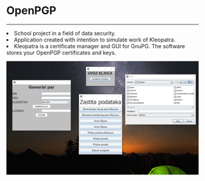 <h1> OpenPGP </h1>
<hr/>
 <li>School project in a field of data security.</li>
 <li>Application created with intention to simulate work of Kleopatra.</li>
 <li>Kleopatra is a certificate manager and GUI for GnuPG. The software stores your OpenPGP certificates and keys.</li>
 <p align="center">
  <img src="/Capture.PNG">
 </p>
 

